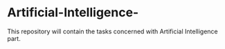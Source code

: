 # Artificial-Intelligence-
This repository will contain the tasks concerned with Artificial Intelligence part.
